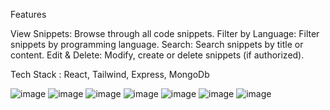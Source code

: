 Features

View Snippets: Browse through all code snippets.
Filter by Language: Filter snippets by programming language.
Search: Search snippets by title or content.
Edit & Delete: Modify, create or delete snippets (if authorized).


Tech Stack : React, Tailwind, Express, MongoDb

![image](https://github.com/user-attachments/assets/aecff2d0-eb52-46c9-9469-ef8f38c7cba2)
![image](https://github.com/user-attachments/assets/60a65b62-adf4-451c-a851-f5b0cdd00ef5)
![image](https://github.com/user-attachments/assets/f88820d4-757f-4587-8e16-a8cfe40ef860)
![image](https://github.com/user-attachments/assets/a6ec5fdd-4d35-4511-8abb-358e2fe5d46d)
![image](https://github.com/user-attachments/assets/f0177a29-9a68-4a22-b56d-c1a49bef9658)
![image](https://github.com/user-attachments/assets/67c664bc-0b64-463b-a185-f597501dc73c)
![image](https://github.com/user-attachments/assets/6ca33c35-4dec-457e-a739-aad4e4a0dca2)
